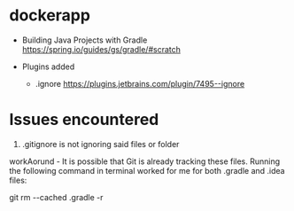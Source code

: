 # dockerapp


- Building Java Projects with Gradle  
https://spring.io/guides/gs/gradle/#scratch

- Plugins added
    - .ignore 
    https://plugins.jetbrains.com/plugin/7495--ignore
    
    
    
    
    
    
    
 # Issues encountered
 
 1. .gitignore is not ignoring said files or folder
 
 workAorund - 
 It is possible that Git is already tracking these files. 
 Running the following command in terminal worked for me for both .gradle and .idea files:
 
 git rm --cached .gradle -r   
